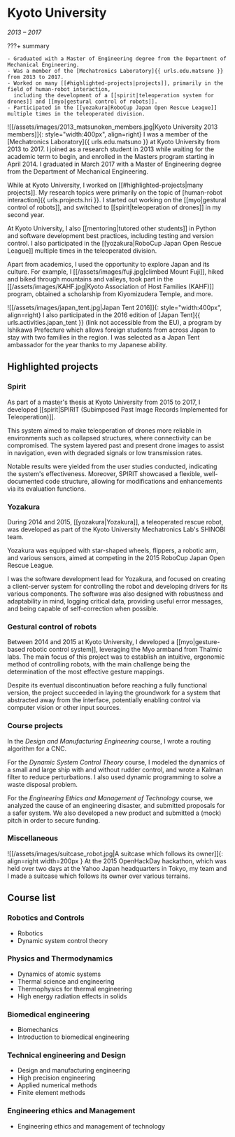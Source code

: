 # Kyoto University

_2013 &ndash; 2017_

???+ summary

    - Graduated with a Master of Engineering degree from the Department of Mechanical Engineering.
    - Was a member of the [Mechatronics Laboratory]{{ urls.edu.matsuno }} from 2013 to 2017.
    - Worked on many [[#highlighted-projects|projects]], primarily in the field of human-robot interaction,
      including the development of a [[spirit|teleoperation system for drones]] and [[myo|gestural control of robots]].
    - Participated in the [[yozakura|RoboCup Japan Open Rescue League]] multiple times in the teleoperated division.

![[/assets/images/2013_matsunoken_members.jpg|Kyoto University 2013 members]]{: style="width:400px", align=right}
I was a member of the [Mechatronics Laboratory]{{ urls.edu.matsuno }} at Kyoto University from 2013 to 2017.
I joined as a research student in 2013 while waiting for the academic term to begin, and enrolled in the Masters program starting in April 2014.
I graduated in March 2017 with a Master of Engineering degree from the Department of Mechanical Engineering.

While at Kyoto University, I worked on [[#highlighted-projects|many projects]].
My research topics were primarily on the topic of [human-robot interaction]{{ urls.projects.hri }}.
I started out working on the [[myo|gestural control of robots]],
and switched to [[spirit|teleoperation of drones]] in my second year.

At Kyoto University, I also [[mentoring|tutored other students]] in Python and software development best practices,
including testing and version control.
I also participated in the [[yozakura|RoboCup Japan Open Rescue League]] multiple times in the teleoperated division.

Apart from academics, I used the opportunity to explore Japan and its culture.
For example, I [[/assets/images/fuji.jpg|climbed Mount Fuji]],
hiked and biked through mountains and valleys, took part in the [[/assets/images/KAHF.jpg|Kyoto Association of Host Families (KAHF)]] program,
obtained a scholarship from Kiyomizudera Temple, and more.

![[/assets/images/japan_tent.jpg|Japan Tent 2016]]{: style="width:400px", align=right}
I also participated in the 2016 edition of [Japan Tent]{{ urls.activities.japan_tent }}
(link not accessible from the EU), a program by Ishikawa Prefecture which allows foreign students from across Japan
to stay with two families in the region.
I was selected as a Japan Tent ambassador for the year thanks to my Japanese ability.

## Highlighted projects

### Spirit

As part of a master's thesis at Kyoto University from 2015 to 2017,
I developed [[spirit|SPIRIT (Subimposed Past Image Records Implemented for Teleoperation)]].

This system aimed to make teleoperation of drones more reliable in environments such as collapsed structures,
where connectivity can be compromised.
The system layered past and present drone images to assist in navigation,
even with degraded signals or low transmission rates.

Notable results were yielded from the user studies conducted, indicating the system's effectiveness.
Moreover, SPIRIT showcased a flexible, well-documented code structure,
allowing for modifications and enhancements via its evaluation functions.

### Yozakura

During 2014 and 2015, [[yozakura|Yozakura]], a teleoperated rescue robot, was developed as part of the
Kyoto University Mechatronics Lab's SHINOBI team.

Yozakura was equipped with star-shaped wheels, flippers, a robotic arm, and various sensors,
aimed at competing in the 2015 RoboCup Japan Open Rescue League.

I was the software development lead for Yozakura, and focused on creating a client-server system for controlling the robot
and developing drivers for its various components.
The software was also designed with robustness and adaptability in mind,
logging critical data, providing useful error messages, and being capable of self-correction when possible.

### Gestural control of robots

Between 2014 and 2015 at Kyoto University, I developed a [[myo|gesture-based robotic control system]],
leveraging the Myo armband from Thalmic labs.
The main focus of this project was to establish an intuitive, ergonomic method of controlling robots,
with the main challenge being the determination of the most effective gesture mappings.

Despite its eventual discontinuation before reaching a fully functional version,
the project succeeded in laying the groundwork for a system that abstracted away from the interface,
potentially enabling control via computer vision or other input sources.

### Course projects

In the _Design and Manufacturing Engineering_ course, I wrote a routing algorithm for a CNC.

For the _Dynamic System Control Theory_ course,
I modeled the dynamics of a small and large ship with and without rudder control,
and wrote a Kalman filter to reduce perturbations.
I also used dynamic programming to solve a waste disposal problem.

For the _Engineering Ethics and Management of Technology_ course,
we analyzed the cause of an engineering disaster,
and submitted proposals for a safer system.
We also developed a new product and submitted a (mock) pitch in order to secure funding.

### Miscellaneous

![[/assets/images/suitcase_robot.jpg|A suitcase which follows its owner]]{: align=right width=200px }
At the 2015 OpenHackDay hackathon, which was held over two days at the Yahoo Japan headquarters in Tokyo,
my team and I made a suitcase which follows its owner over various terrains.

## Course list

### Robotics and Controls

- Robotics
- Dynamic system control theory

### Physics and Thermodynamics

- Dynamics of atomic systems
- Thermal science and engineering
- Thermophysics for thermal engineering
- High energy radiation effects in solids

### Biomedical engineering

- Biomechanics
- Introduction to biomedical engineering

### Technical engineering and Design

- Design and manufacturing engineering
- High precision engineering
- Applied numerical methods
- Finite element methods

### Engineering ethics and Management

- Engineering ethics and management of technology
